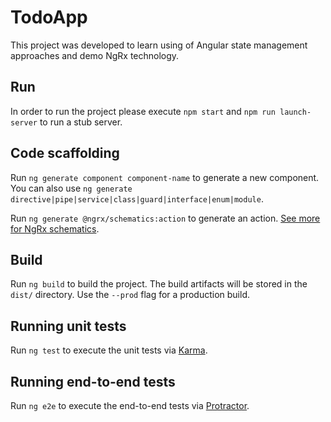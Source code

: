 # TodoApp

This project was developed to learn using of Angular state management approaches and demo NgRx technology.

## Run

In order to run the project please execute `npm start` and `npm run launch-server` to run a stub server.

## Code scaffolding

Run `ng generate component component-name` to generate a new component. You can also use `ng generate directive|pipe|service|class|guard|interface|enum|module`.

Run `ng generate @ngrx/schematics:action` to generate an action. [See more for NgRx schematics](https://ngrx.io/guide/schematics).

## Build

Run `ng build` to build the project. The build artifacts will be stored in the `dist/` directory. Use the `--prod` flag for a production build.

## Running unit tests

Run `ng test` to execute the unit tests via [Karma](https://karma-runner.github.io).

## Running end-to-end tests

Run `ng e2e` to execute the end-to-end tests via [Protractor](http://www.protractortest.org/).
